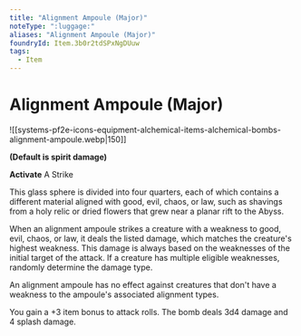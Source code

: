 ```yaml
---
title: "Alignment Ampoule (Major)"
noteType: ":luggage:"
aliases: "Alignment Ampoule (Major)"
foundryId: Item.3b0r2tdSPxNgDUuw
tags:
  - Item
---
```


# Alignment Ampoule (Major)
![[systems-pf2e-icons-equipment-alchemical-items-alchemical-bombs-alignment-ampoule.webp|150]]

**(Default is spirit damage)**

**Activate** A Strike

This glass sphere is divided into four quarters, each of which contains a different material aligned with good, evil, chaos, or law, such as shavings from a holy relic or dried flowers that grew near a planar rift to the Abyss.

When an alignment ampoule strikes a creature with a weakness to good, evil, chaos, or law, it deals the listed damage, which matches the creature's highest weakness. This damage is always based on the weaknesses of the initial target of the attack. If a creature has multiple eligible weaknesses, randomly determine the damage type.

An alignment ampoule has no effect against creatures that don't have a weakness to the ampoule's associated alignment types.

You gain a +3 item bonus to attack rolls. The bomb deals 3d4 damage and 4 splash damage.
